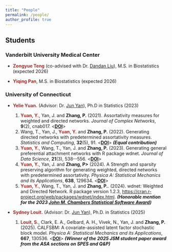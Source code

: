 ```yaml
---
title: "People"
permalink: /people/
author_profile: true
---
```


## Students

### Vanderbilt University Medical Center

- **<span style="color:brown">Zongyue Teng</span>** (co-advised with Dr. [Dandan Liu](https://www.vumc.org/biostatistics/person/dandan-liu)), M.S. in Biostatistics (expected 2026)

- **<span style="color:brown">Yiqing Pan</span>**, M.S. in Biostatistics (expected 2026)

### University of Connecticut

- **<span style="color:brown">Yelie Yuan.</span>** (Advisor: Dr. [Jun Yan](https://statistics.uconn.edu/person/jun-yan/)), Ph.D in Statistics (2023)
  1. **<span style="color:brown">Yuan, Y.</span>**, Yan, J. and **Zhang, P.** (2021). Assortativity measures for weighted and directed networks. *Journal of Complex Networks*, **9**(2), cnab017. <[**DOI**](https://doi.org/10.1093/comnet/cnab017)>
  2. Wang, T., Yan, J., **<span style="color:brown">Yuan, Y.</span>** and **Zhang, P.** (2022). Generating directed networks with predetermined assortativity measures. *Statistics and Computing*, **32**(5), 91. <[**DOI**](https://doi.org/10.1007/s11222-022-10161-8)> ***(Equal contribution)***
  3. **<span style="color:brown">Yuan, Y.</span>**, Wang, T., Yan, J. and **Zhang, P.** (2023). Generating general preferential attachment networks with R package wdnet. *Journal of Data Science*, **21**(3), 538--556. <[**DOI**](https://doi.org/10.6339/23-JDS1110)>
  4. **<span style="color:brown">Yuan, Y.</span>**, Yan, J. and **Zhang, P>** (2024). A Strength and sparsity preserving algorithm for generating weighted, directed networks with predetermined assortativity. *Physica A: Statistical Mechanics and its Applications*, **638**, 129634. <[**DOI**](https://doi.org/10.1016/j.physa.2024.129634)>
  5. **<span style="color:brown">Yuan, Y.</span>**, Wang, T., Yan, J. and **Zhang, P.**. (2024). wdnet: Weighted and Directed Network. R package version 1.2.3, https://cran.r-project.org/web/packages/wdnet/index.html. ***(Honorable mention for the 2023 [John M. Chambers Statistical Software Award](https://community.amstat.org/jointscsg-section/awards/john-m-chambers))***
  
- **<span style="color:brown">Sydney Louit.</span>** (Advisor: Dr. [Jun Yan](https://statistics.uconn.edu/person/jun-yan/)), Ph.D. in Statistics (2025)
  1. **<span style="color:brown">Louit, S.</span>**, Clark, E. A., Gelbard, A. H., Vivek, N., Yan, J. and **Zhang, P.** (2025). CALFSBM: A covariate-assisted latent factor stochastic block model. *Physica A: Statistical Mechanics and its Applications*, **667**, 130536. <[**DOI**](https://doi.org/10.1016/j.physa.2025.130536)> ***(Winner of the 2025 JSM student paper award from the ASA sections on SPES and Q&P)***